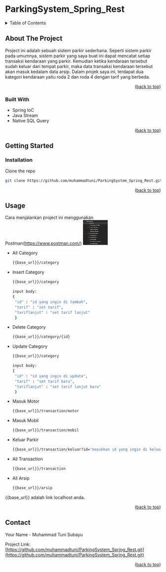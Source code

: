 # ParkingSystem_Spring_Rest

<!-- TABLE OF CONTENTS -->
<details>
  <summary>Table of Contents</summary>
  <ol>
    <li>
      <a href="#about-the-project">About The Project</a>
      <ul>
        <li><a href="#built-with">Built With</a></li>
      </ul>
    </li>
    <li>
      <a href="#getting-started">Getting Started</a>
      <ul>
        <li><a href="#installation">Installation</a></li>
      </ul>
    </li>
    <li><a href="#usage">Usage</a></li>
    <li><a href="#contact">Contact</a></li>
  </ol>
</details>

<!-- ABOUT THE PROJECT -->
## About The Project

Project ini adalah sebuah sistem parkir sederhana. Seperti sistem parkir pada umumnya, sistem parkir yang saya buat ini dapat mencatat setiap transaksi kendaraan yang
parkir. Kemudian ketika kendaraan tersebut sudah keluar dari tempat parkir, maka data transaksi kendaraan tersebut akan masuk kedalam data arsip. Dalam projek saya ini, 
terdapat dua kategori kendaraan yaitu roda 2 dan roda 4 dengan tarif yang berbeda.

<p align="right">(<a href="#top">back to top</a>)</p>

### Built With

* Spring IoC
* Java Stream
* Native SQL Query

<p align="right">(<a href="#top">back to top</a>)</p>

<!-- GETTING STARTED -->
## Getting Started

### Installation

Clone the repo
   ```sh
   git clone https://github.com/muhammadtuni/ParkingSystem_Spring_Rest.git
   ```
   
<p align="right">(<a href="#top">back to top</a>)</p>

<!-- USAGE EXAMPLES -->
## Usage

Cara menjalankan project ini menggunakan Postman(https://www.postman.com/)
  <a href="https://github.com/muhammadtuni/ParkingSystem_Spring_Rest.git">
    <img src="image/ss postman.png" alt="Logo" width="80" height="80">
  </a>
  
* All Category
   ```sh
   {{base_url}}/category
   ```
* Insert Category
   ```sh
   {{base_url}}/category
   ```
   ```sh
   input body:
   {
    "id" : "id yang ingin di tambah",
    "tarif" : "set tarif",
    "tariflanjut" : "set tarif lanjut"
    }
   ```
* Delete Category
  ```sh
  {{base_url}}/category/{id}
  ```
* Update Category  
   ```sh
   {{base_url}}/category
   ```
   ```sh
   input body:
   {
    "id" : "id yang ingin di update",
    "tarif" : "set tarif baru",
    "tariflanjut" : "set tarif lanjut baru"
    }
   ```
* Masuk Motor
   ```sh
   {{base_url}}/transaction/motor
   ```
* Masuk Mobil
   ```sh
   {{base_url}}/transaction/mobil
   ``` 
* Keluar Parkir
   ```sh
   {{base_url}}/transaction/keluar?id="masukkan id yang ingin di keluarkan"
   ``` 
* All Transaction
   ```sh
   {{base_url}}/transaction
   ```  
* All Arsip
   ```sh
   {{base_url}}/arsip
   ```    
   
{{base_url}} adalah link localhost anda.

<p align="right">(<a href="#top">back to top</a>)</p>

<!-- CONTACT -->
## Contact

Your Name - Muhammad Tuni Subayu

Project Link: [https://github.com/muhammadtuni/ParkingSystem_Spring_Rest.git](https://github.com/muhammadtuni/ParkingSystem_Spring_Rest.git)

<p align="right">(<a href="#top">back to top</a>)</p>
